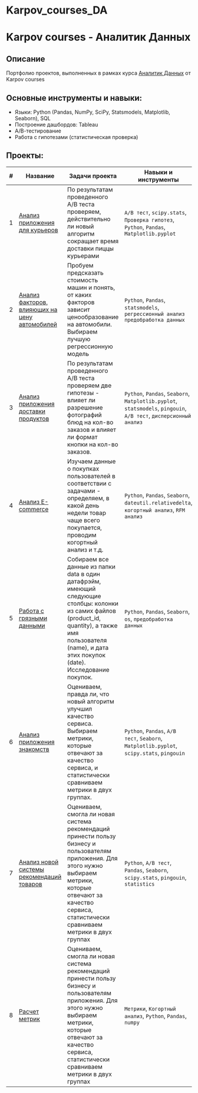 # Karpov_courses_DA

# Karpov courses - Аналитик Данных

## Описание
Портфолио проектов, выполненных в рамках курса [Аналитик Данных](https://karpov.courses/analytics) от Karpov courses

## Основные инструменты и навыки:
- Языки: Python (Pandas, NumPy, SciPy, Statsmodels, Matplotlib, Seaborn), SQL
- Построение дашбордов: Tableau
- А/В-тестирование
- Работа с гипотезами (статистическая проверка)

## Проекты:
| # | Название | Задачи проекта                                                   | Навыки и инструменты           |  
| --|-----------|-------------------|------------------------------------------------------------------|
| 1 | [Анализ приложения для курьеров](Courier_app_analysis/) |По результатам проведенного А/B теста проверяем, действительно ли новый алгоритм сокращает время доставки пиццы курьерами| `A/B тест`, `scipy.stats`, `Проверка гипотез`, `Python`, `Pandas`, `Matplotlib.pyplot`|
| 2 | [Анализ факторов, влияющих на цену автомобилей](Car_cost_prediction/) | Пробуем предсказать стоимость машин и понять, от каких факторов зависит ценообразование на автомобили. Выбираем лучшую регрессионную модель | `Python`, `Pandas`, `statsmodels`, `регрессионный анализ` `предобработка данных` |
| 3 | [Анализ приложения доставки продуктов](Food_delivery_analysis/) | По результатам проведенного A/B теста проверяем две гипотезы - влияет ли разрешение фотографий блюд на кол-во заказов и влияет ли формат кнопки на кол-во заказов. | `Python`, `Pandas`, `Seaborn`, `Matplotlib.pyplot`, `statsmodels`, `pingouin`, `A/B тест`, `дисперсионный анализ` |
| 4 | [Анализ E-commerce](Researching_e-commerce/) | Изучаем данные о покупках пользователей в соответствии с задачами - определяем, в какой день недели товар чаще всего покупается, проводим когортный анализ и т.д. | `Python`, `Pandas`, `Seaborn`, `dateutil.relativedelta`, `когортный анализ`, `RFM анализ`|
| 5 | [Работа с грязными данными](Dirty_data_collection/) | Собираем все данные из папки data в один датафрэйм, имеющий следующие столбцы: колонки из самих файлов (product_id, quantity), а также имя пользователя (name), и дата этих покупок (date). Исследование покупок. | `Python`, `Pandas`, `Seaborn`, `os`, `предобработка данных` |
| 6 | [Анализ приложения знакомств](Dating_app_analysis/) | Оцениваем, правда ли, что новый алгоритм улучшил качество сервиса. Выбираем метрики, которые отвечают за качество сервиса, и статистически сравниваем  метрики в двух группах.|`Python`, `Pandas`, `A/B тест`, `Seaborn`, `Matplotlib.pyplot`, `scipy.stats`, `pingouin` |
| 7 | [Анализ новой системы рекомендаций товаров](Delivery_service_analysis/)| Оцениваем, смогла ли новая система рекомендаций принести пользу бизнесу и пользователям приложения. Для этого нужно выбираем метрики, которые отвечают за качество сервиса, статистически сравниваем метрики в двух группах|`Python`,  `A/B тест`, `Pandas`, `Seaborn`, `scipy.stats`, `pingouin`, `statistics` |
| 8 | [Расчет метрик](Metrics_analysis/)| Оцениваем, смогла ли новая система рекомендаций принести пользу бизнесу и пользователям приложения. Для этого нужно выбираем метрики, которые отвечают за качество сервиса, статистически сравниваем метрики в двух группах|`Метрики`, `Когортный анализ`, `Python`, `Pandas`, `numpy`  |
